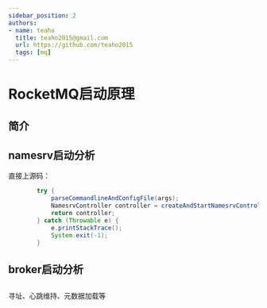 ```yaml
---
sidebar_position: 2
authors:
- name: teaho
  title: teaho2015@gmail.com
  url: https://github.com/teaho2015
  tags: [mq]
---
```


# RocketMQ启动原理

## 简介


## namesrv启动分析

直接上源码：

```` Java title="NamesrvStartup.java"
        try {
            parseCommandlineAndConfigFile(args);
            NamesrvController controller = createAndStartNamesrvController();
            return controller;
        } catch (Throwable e) {
            e.printStackTrace();
            System.exit(-1);
        }
````



## broker启动分析




## 


寻址、心跳维持、元数据加载等

